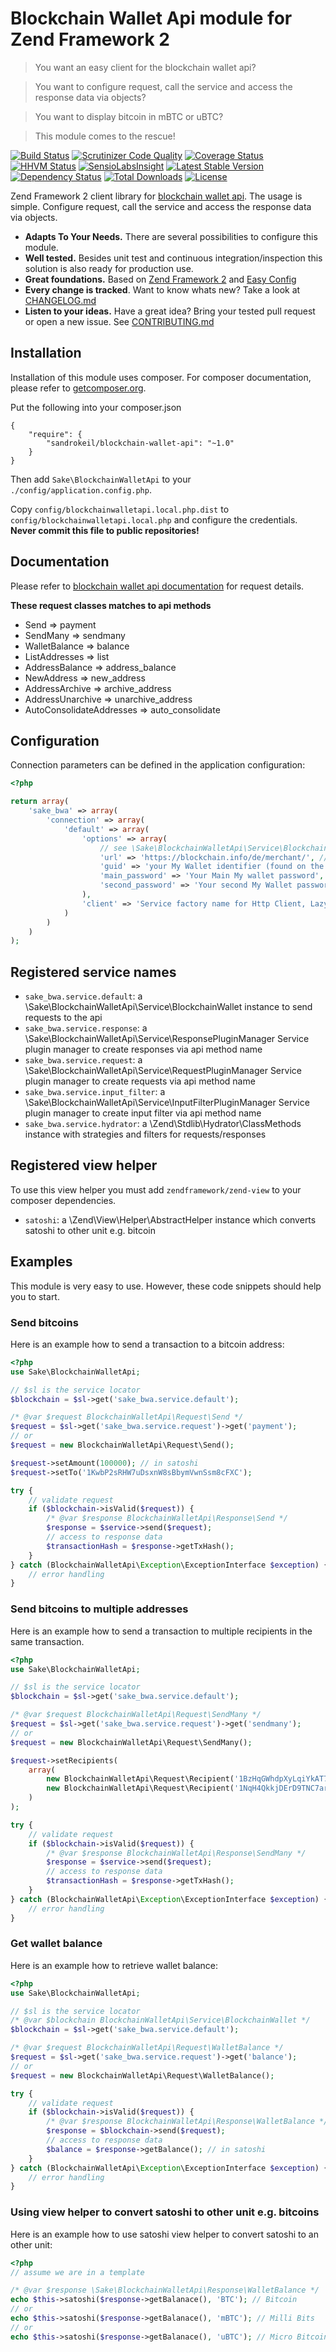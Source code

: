 # Blockchain Wallet Api module for Zend Framework 2

> You want an easy client for the blockchain wallet api?

> You want to configure request, call the service and access the response data via objects?

> You want to display bitcoin in mBTC or uBTC?

> This module comes to the rescue!

[![Build Status](https://travis-ci.org/sandrokeil/BlockchainWalletApi.png?branch=master)](https://travis-ci.org/sandrokeil/BlockchainWalletApi)
[![Scrutinizer Code Quality](https://scrutinizer-ci.com/g/sandrokeil/BlockchainWalletApi/badges/quality-score.png?s=e0089b63bdd99801480a5c7aedbda372767990ab)](https://scrutinizer-ci.com/g/sandrokeil/BlockchainWalletApi/)
[![Coverage Status](https://coveralls.io/repos/sandrokeil/BlockchainWalletApi/badge.png)](https://coveralls.io/r/sandrokeil/BlockchainWalletApi)
[![HHVM Status](http://hhvm.h4cc.de/badge/sandrokeil/blockchain-wallet-api.svg)](http://hhvm.h4cc.de/package/sandrokeil/blockchain-wallet-api)
[![SensioLabsInsight](https://insight.sensiolabs.com/projects/eb0ea220-d358-431e-8862-1e85c84ad06a/mini.png)](https://insight.sensiolabs.com/projects/eb0ea220-d358-431e-8862-1e85c84ad06a)
[![Latest Stable Version](https://poser.pugx.org/sandrokeil/blockchain-wallet-api/v/stable.png)](https://packagist.org/packages/sandrokeil/blockchain-wallet-api)
[![Dependency Status](https://www.versioneye.com/user/projects/53615c9cfe0d07b45c000082/badge.svg)](https://www.versioneye.com/user/projects/53615c9cfe0d07b45c000082)
[![Total Downloads](https://poser.pugx.org/sandrokeil/blockchain-wallet-api/downloads.png)](https://packagist.org/packages/sandrokeil/blockchain-wallet-api)
[![License](https://poser.pugx.org/sandrokeil/blockchain-wallet-api/license.png)](https://packagist.org/packages/sandrokeil/blockchain-wallet-api)

Zend Framework 2 client library for [blockchain wallet api](https://blockchain.info/en/api/blockchain_wallet_api). The usage is simple. Configure request, call the service and access the response data via objects.

 * **Adapts To Your Needs.** There are several possibilities to configure this module.
 * **Well tested.** Besides unit test and continuous integration/inspection this solution is also ready for production use.
 * **Great foundations.** Based on [Zend Framework 2](https://github.com/zendframework/zf2) and [Easy Config](https://github.com/sandrokeil/EasyConfig)
 * **Every change is tracked**. Want to know whats new? Take a look at [CHANGELOG.md](CHANGELOG.md)
 * **Listen to your ideas.** Have a great idea? Bring your tested pull request or open a new issue. See [CONTRIBUTING.md](CONTRIBUTING.md)

## Installation

Installation of this module uses composer. For composer documentation, please refer to
[getcomposer.org](http://getcomposer.org/).

Put the following into your composer.json

    {
        "require": {
            "sandrokeil/blockchain-wallet-api": "~1.0"
        }
    }

Then add `Sake\BlockchainWalletApi` to your `./config/application.config.php`.

Copy `config/blockchainwalletapi.local.php.dist` to `config/blockchainwalletapi.local.php` and configure the credentials. **Never commit this file to public repositories!**

## Documentation

Please refer to [blockchain wallet api documentation](https://blockchain.info/en/api/blockchain_wallet_api) for request details.

**These request classes matches to api methods**

 * Send => payment
 * SendMany => sendmany
 * WalletBalance => balance
 * ListAddresses => list
 * AddressBalance => address_balance
 * NewAddress => new_address
 * AddressArchive => archive_address
 * AddressUnarchive => unarchive_address
 * AutoConsolidateAddresses => auto_consolidate

## Configuration
Connection parameters can be defined in the application configuration:

```php
<?php

return array(
    'sake_bwa' => array(
        'connection' => array(
            'default' => array(
                'options' => array(
                    // see \Sake\BlockchainWalletApi\Service\BlockchainWalletOptions for all configurations
                    'url' => 'https://blockchain.info/de/merchant/', // note on your country
                    'guid' => 'your My Wallet identifier (found on the login page)',
                    'main_password' => 'Your Main My wallet password',
                    'second_password' => 'Your second My Wallet password if double encryption is enabled',
                ),
                'client' => 'Service factory name for Http Client, Lazy-loads a Zend\Http\Client instance if none registered'
            )
        )
    )
);
```

## Registered service names
 * `sake_bwa.service.default`: a \Sake\BlockchainWalletApi\Service\BlockchainWallet instance to send requests to the api
 * `sake_bwa.service.response`: a \Sake\BlockchainWalletApi\Service\ResponsePluginManager Service plugin manager to create responses via api method name
 * `sake_bwa.service.request`: a \Sake\BlockchainWalletApi\Service\RequestPluginManager Service plugin manager to create requests via api method name
 * `sake_bwa.service.input_filter`: a \Sake\BlockchainWalletApi\Service\InputFilterPluginManager Service plugin manager to create input filter via api method name
 * `sake_bwa.service.hydrator`: a \Zend\Stdlib\Hydrator\ClassMethods instance with strategies and filters for requests/responses

## Registered view helper
To use this view helper you must add `zendframework/zend-view` to your composer dependencies.

 * `satoshi`: a \Zend\View\Helper\AbstractHelper instance which converts satoshi to other unit e.g. bitcoin

## Examples
This module is very easy to use. However, these code snippets should help you to start.

### Send bitcoins
Here is an example how to send a transaction to a bitcoin address:

```php
<?php
use Sake\BlockchainWalletApi;

// $sl is the service locator
$blockchain = $sl->get('sake_bwa.service.default');

/* @var $request BlockchainWalletApi\Request\Send */
$request = $sl->get('sake_bwa.service.request')->get('payment');
// or
$request = new BlockchainWalletApi\Request\Send();

$request->setAmount(100000); // in satoshi
$request->setTo('1KwbP2sRHW7uDsxnW8sBbymVwnSsm8cFXC');

try {
    // validate request
    if ($blockchain->isValid($request)) {
        /* @var $response BlockchainWalletApi\Response\Send */
        $response = $service->send($request);
        // access to response data
        $transactionHash = $response->getTxHash();
    }
} catch (BlockchainWalletApi\Exception\ExceptionInterface $exception) {
    // error handling
}
```

### Send bitcoins to multiple addresses
Here is an example how to send a transaction to multiple recipients in the same transaction.

```php
<?php
use Sake\BlockchainWalletApi;

// $sl is the service locator
$blockchain = $sl->get('sake_bwa.service.default');

/* @var $request BlockchainWalletApi\Request\SendMany */
$request = $sl->get('sake_bwa.service.request')->get('sendmany');
// or
$request = new BlockchainWalletApi\Request\SendMany();

$request->setRecipients(
    array(
        new BlockchainWalletApi\Request\Recipient('1BzHqGWhdpXyLqiYkAT7sasfCoffYo79tT', 10000),
        new BlockchainWalletApi\Request\Recipient('1NqH4QkkjDErD9TNC7arDQVMv4zKgfCzmb', 10000),
    )
);

try {
    // validate request
    if ($blockchain->isValid($request)) {
        /* @var $response BlockchainWalletApi\Response\SendMany */
        $response = $service->send($request);
        // access to response data
        $transactionHash = $response->getTxHash();
    }
} catch (BlockchainWalletApi\Exception\ExceptionInterface $exception) {
    // error handling
}
```

### Get wallet balance
Here is an example how to retrieve wallet balance:

```php
<?php
use Sake\BlockchainWalletApi;

// $sl is the service locator
/* @var $blockchain BlockchainWalletApi\Service\BlockchainWallet */
$blockchain = $sl->get('sake_bwa.service.default');

/* @var $request BlockchainWalletApi\Request\WalletBalance */
$request = $sl->get('sake_bwa.service.request')->get('balance');
// or
$request = new BlockchainWalletApi\Request\WalletBalance();

try {
    // validate request
    if ($blockchain->isValid($request)) {
        /* @var $response BlockchainWalletApi\Response\WalletBalance */
        $response = $blockchain->send($request);
        // access to response data
        $balance = $response->getBalance(); // in satoshi
    }
} catch (BlockchainWalletApi\Exception\ExceptionInterface $exception) {
    // error handling
}
```

### Using view helper to convert satoshi to other unit e.g. bitcoins
Here is an example how to use satoshi view helper to convert satoshi to an other unit:

```php
<?php
// assume we are in a template

/* @var $response \Sake\BlockchainWalletApi\Response\WalletBalance */
echo $this->satoshi($response->getBalanace(), 'BTC'); // Bitcoin
// or
echo $this->satoshi($response->getBalanace(), 'mBTC'); // Milli Bits
// or
echo $this->satoshi($response->getBalanace(), 'uBTC'); // Micro Bitcoin
```
